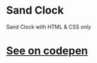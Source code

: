# Sand Clock

Sand Clock with HTML & CSS only

# [See on codepen](https://codepen.io/hicoders/pen/ZEBjdPj)
